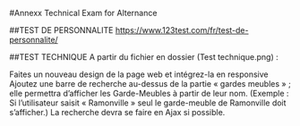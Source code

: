 #Annexx Technical Exam for Alternance

##TEST DE PERSONNALITE
https://www.123test.com/fr/test-de-personnalite/

##TEST TECHNIQUE
A partir du fichier en dossier (Test technique.png) :

Faites un nouveau design de la page web et intégrez-la en responsive
Ajoutez une barre de recherche au-dessus de la partie « gardes meubles » ; elle permettra d’afficher les Garde-Meubles à partir de leur nom.
(Exemple : Si l’utilisateur saisit « Ramonville » seul le garde-meuble de Ramonville doit s’afficher.) La recherche devra se faire en Ajax si possible.
